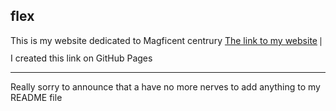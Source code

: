 ## flex
This is my website  dedicated to Magficent centrury 
<a href="https://vikamnv.github.io/CV/" target="_blank">The link to my website</a> 𑗅 I created this link on GitHub Pages
_________________ 
Really sorry to announce that a have no more nerves to add anything to my README file
